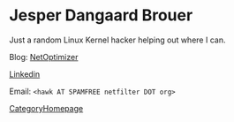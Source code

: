 # Jesper Dangaard Brouer

Just a random Linux Kernel hacker helping out where I can.

Blog: [NetOptimizer](http://netoptimizer.blogspot.com)

[Linkedin](http://www.linkedin.com/in/brouer)

Email: `<hawk AT SPAMFREE netfilter DOT org>`

[CategoryHomepage](https://wiki.squid-cache.org/action/show/JesperBrouer/CategoryHomepage#)
